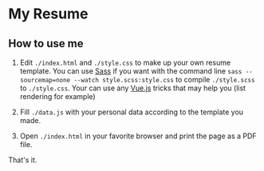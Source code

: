 # My Resume

## How to use me

1. Edit `./index.html` and `./style.css` to make up your own resume template.
You can use [Sass](http://sass-lang.com/documentation/file.SASS_REFERENCE.html) if you want with the command line `sass --sourcemap=none --watch style.scss:style.css` to compile `./style.scss` to `./style.css`. Your can use any [Vue.js](https://vuejs.org/v2/guide/) tricks that may help you (list rendering for example)

2. Fill `./data.js` with your personal data according to the template you made.

3. Open `./index.html` in your favorite browser and print the page as a PDF file.

That's it.
